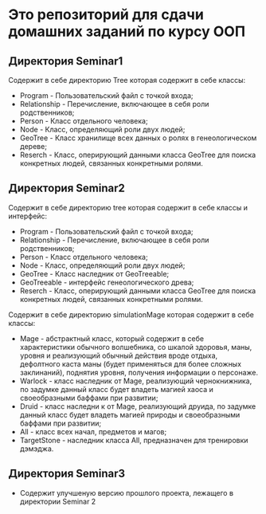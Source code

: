 # Это репозиторий для сдачи домашних заданий по курсу ООП 

## Директория Seminar1
Содержит в себе директорию Tree которая содержит в себе классы:
* Program - Пользовательский файл с точкой входа;
* Relationship - Перечисление, включающее в себя роли родственников;
* Person - Класс отдельного человека;
* Node - Класс, определяющий роли двух людей;
* GeoTree - Класс хранилище всех данных о ролях в генеологическом дереве;
* Reserch - Класс, оперирующий данными класса GeoTree для поиска конкретных людей, связанных конкретными ролями. 

## Директория Seminar2
Содержит в себе директорию tree которая содержит в себе классы и интерфейс:
* Program - Пользовательский файл с точкой входа;
* Relationship - Перечисление, включающее в себя роли родственников;
* Person - Класс отдельного человека;
* Node - Класс, определяющий роли двух людей;
* GeoTree - Класс наследник от GeoTreeable;
* GeoTreeable - интерфейс генеологического древа;
* Reserch - Класс, оперирующий данными класса GeoTree для поиска конкретных людей, связанных конкретными ролями. 

Содержит в себе директорию simulationMage которая содержит в себе классы:
* Mage - абстрактный класс, который содержит в себе характеристики обычного волшебника, со шкалой здоровья, маны, уровня и реализующий обычный действия вроде отдыха, дефолтного каста маны (будет применяться для более сложных заклинаний), поднятия уровня, получения информации о персонаже.
* Warlock - класс наследник от Mage, реализующий чернокнижника, по задумке данный класс будет владеть магией хаоса и своеобразными баффами при развитии;
* Druid - класс наследни к от Mage, реализующий друида, по задумке данный класс будет владеть магией природы и своеобразными баффами при развитии;
* All - класс всех начал, предметов и магов;
* TargetStone - наследник класса All, предназначен для тренировки дэмэджа.

## Директория Seminar3

* Содержит улучшеную версию прошлого проекта, лежащего в директории Seminar 2